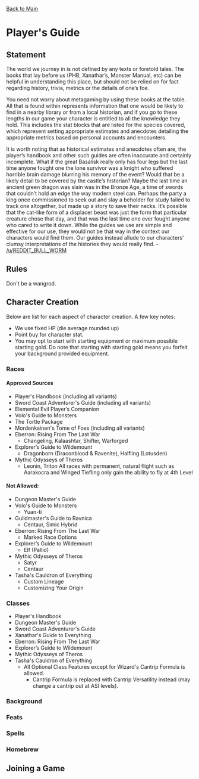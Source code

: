[Back to Main](https://jtrinh3.github.io/Guild-of-the-Fangs-Documents/)

# Player's Guide

## Statement
The world we journey in is not defined by any texts or foretold tales. The books that lay before us (PHB, Xanathar’s, Monster Manual, etc) can be helpful in understanding this place, but should not be relied on for fact regarding history, trivia, metrics or the details of one’s foe.

You need not worry about metagaming by using these books at the table. All that is found within represents information that one would be likely to find in a nearby library or from a local historian, and if you go to these lengths in our game your character is entitled to all the knowledge they hold. This includes the stat blocks that are listed for the species covered, which represent setting appropriate estimates and anecdotes detailing the appropriate metrics based on personal accounts and encounters.

It is worth noting that as historical estimates and anecdotes often are, the player’s handbook and other such guides are often inaccurate and certainly incomplete. What if the great Basalisk really only has four legs but the last time anyone fought one the lone survivor was a knight who suffered horrible brain damage blurring his memory of the event? Would that be a likely detail to be covered by the castle’s historian? Maybe the last time an ancient green dragon was slain was in the Bronze Age, a time of swords that couldn’t hold an edge the way modern steel can. Perhaps the party a king once commissioned to seek out and slay a beholder for study failed to track one altogether, but made up a story to save their necks. It’s possible that the cat-like form of a displacer beast was just the form that particular creature chose that day, and that was the last time one ever fought anyone who cared to write it down. While the guides we use are simple and effective for our use, they would not be that way in the context our characters would find them. Our guides instead allude to our characters’ clumsy interpretations of the histories they would really find. - [/u/REDDIT_BULL_WORM](https://www.reddit.com/r/DMAcademy/comments/e59efx/this_is_a_talk_i_like_to_give_at_session_zero_it/)

## Rules
Don't be a wangrod.

## Character Creation
Below are list for each aspect of character creation. A few key notes:

* We use fixed HP (die average rounded up)
* Point buy for character stat.
* You may opt to start with starting equipment or maximum possible starting gold. Do note that starting with starting gold means you forfeit your background provided equipment.

### Races
#### Approved Sources
* Player's Handbook (including all variants)
* Sword Coast Adventurer's Guide (including all variants)
* Elemental Evil Player’s Companion
* Volo's Guide to Monsters
* The Tortle Package
* Mordenkainen's Tome of Foes (including all variants)
* Eberron: Rising From The Last War
  * Changeling, Kalaashtar, Shifter, Warforged
* Explorer’s Guide to Wildemount
  * Dragonborn (Draconblood & Ravenite), Halfling (Lotusden)
* Mythic Odysseys of Theros
  * Leonin, Triton
All races with permanent, natural flight such as Aarakocra and Winged Tiefling only gain the ability to fly at 4th Level

#### Not Allowed:
* Dungeon Master's Guide
* Volo's Guide to Monsters
  * Yuan-ti
* Guildmaster's Guide to Ravnica
  * Centaur, Simic Hybrid
* Eberron: Rising From The Last War
  * Marked Race Options
* Explorer’s Guide to Wildemount
  * Elf (Pallid)
* Mythic Odysseys of Theros
  * Satyr
  * Centaur
* Tasha's Cauldron of Everything
  * Custom Lineage
  * Customizing Your Origin

### Classes
* Player's Handbook
* Dungeon Master's Guide
* Sword Coast Adventurer's Guide
* Xanathar's Guide to Everything
* Eberron: Rising From The Last War
* Explorer’s Guide to Wildemount
* Mythic Odysseys of Theros
* Tasha's Cauldron of Everything
  * All Optional Class Features except for Wizard's Cantrip Formula is allowed.
    * Cantrip Formula is replaced with Cantrip Versatility instead (may change a cantrip out at ASI levels).

### Background

### Feats

### Spells

### Homebrew

## Joining a Game
